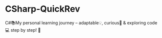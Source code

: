 # CSharp-QuickRev
C#📚My personal learning journey – adaptable💡, curious🧠 &amp; exploring code💻 step by step! 🚀
